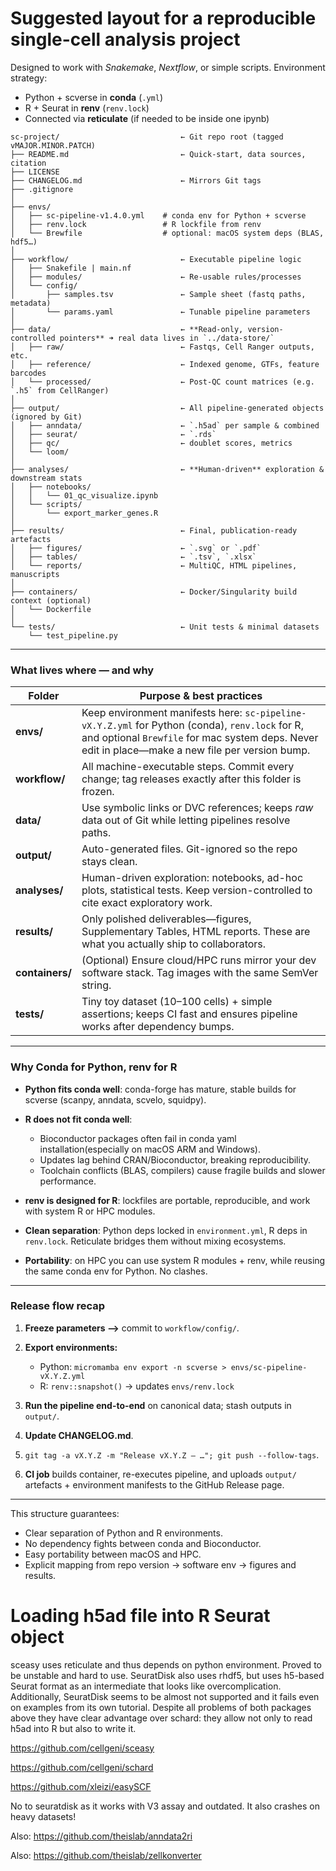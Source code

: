 
# Suggested layout for a reproducible single-cell analysis project

Designed to work with *Snakemake*, *Nextflow*, or simple scripts.
Environment strategy:

* Python + scverse in **conda** (`.yml`)
* R + Seurat in **renv** (`renv.lock`)
* Connected via **reticulate** (if needed to be inside one ipynb)

```
sc-project/                           ← Git repo root (tagged vMAJOR.MINOR.PATCH)
├── README.md                         ← Quick-start, data sources, citation
├── LICENSE
├── CHANGELOG.md                      ← Mirrors Git tags
├── .gitignore
│
├── envs/                             
│   ├── sc-pipeline-v1.4.0.yml    # conda env for Python + scverse
│   ├── renv.lock                 # R lockfile from renv
│   └── Brewfile                  # optional: macOS system deps (BLAS, hdf5…)
│
├── workflow/                         ← Executable pipeline logic
│   ├── Snakefile | main.nf
│   ├── modules/                      ← Re-usable rules/processes
│   └── config/
│       ├── samples.tsv               ← Sample sheet (fastq paths, metadata)
│       └── params.yaml               ← Tunable pipeline parameters
│
├── data/                             ← **Read-only, version-controlled pointers** ➜ real data lives in `../data-store/`
│   ├── raw/                          ← Fastqs, Cell Ranger outputs, etc.
│   ├── reference/                    ← Indexed genome, GTFs, feature barcodes
│   └── processed/                    ← Post-QC count matrices (e.g. `.h5` from CellRanger)
│
├── output/                           ← All pipeline-generated objects (ignored by Git)
│   ├── anndata/                      ← `.h5ad` per sample & combined
│   ├── seurat/                       ← `.rds`
│   ├── qc/                           ← doublet scores, metrics
│   └── loom/
│
├── analyses/                         ← **Human-driven** exploration & downstream stats
│   ├── notebooks/
│   │   └── 01_qc_visualize.ipynb
│   └── scripts/
│       └── export_marker_genes.R
│
├── results/                          ← Final, publication-ready artefacts
│   ├── figures/                      ← `.svg` or `.pdf`
│   ├── tables/                       ← `.tsv`, `.xlsx`
│   └── reports/                      ← MultiQC, HTML pipelines, manuscripts
│
├── containers/                       ← Docker/Singularity build context (optional)
│   └── Dockerfile
│
└── tests/                            ← Unit tests & minimal datasets
    └── test_pipeline.py
```

---

### What lives where — and why

| Folder          | Purpose & best practices                                                                                                                                                                            |
| --------------- | --------------------------------------------------------------------------------------------------------------------------------------------------------------------------------------------------- |
| **envs/**       | Keep environment manifests here: `sc-pipeline-vX.Y.Z.yml` for Python (conda), `renv.lock` for R, and optional `Brewfile` for mac system deps. Never edit in place—make a new file per version bump. |
| **workflow/**   | All machine-executable steps. Commit every change; tag releases exactly after this folder is frozen.                                                                                                |
| **data/**       | Use symbolic links or DVC references; keeps *raw* data out of Git while letting pipelines resolve paths.                                                                                            |
| **output/**     | Auto-generated files. Git-ignored so the repo stays clean.                                                                                                                                          |
| **analyses/**   | Human-driven exploration: notebooks, ad-hoc plots, statistical tests. Keep version-controlled to cite exact exploratory work.                                                                       |
| **results/**    | Only polished deliverables—figures, Supplementary Tables, HTML reports. These are what you actually ship to collaborators.                                                                          |
| **containers/** | (Optional) Ensure cloud/HPC runs mirror your dev software stack. Tag images with the same SemVer string.                                                                                            |
| **tests/**      | Tiny toy dataset (10–100 cells) + simple assertions; keeps CI fast and ensures pipeline works after dependency bumps.                                                                               |

---

### Why Conda for Python, renv for R

* **Python fits conda well**: conda-forge has mature, stable builds for scverse (scanpy, anndata, scvelo, squidpy).
* **R does not fit conda well**:

  * Bioconductor packages often fail in conda yaml installation(especially on macOS ARM and Windows).
  * Updates lag behind CRAN/Bioconductor, breaking reproducibility.
  * Toolchain conflicts (BLAS, compilers) cause fragile builds and slower performance.
* **renv is designed for R**: lockfiles are portable, reproducible, and work with system R or HPC modules.
* **Clean separation**: Python deps locked in `environment.yml`, R deps in `renv.lock`. Reticulate bridges them without mixing ecosystems.
* **Portability**: on HPC you can use system R modules + renv, while reusing the same conda env for Python. No clashes.

---

### Release flow recap

1. **Freeze parameters ⟶** commit to `workflow/config/`.
2. **Export environments:**

   * Python: `micromamba env export -n scverse > envs/sc-pipeline-vX.Y.Z.yml`
   * R: `renv::snapshot()` → updates `envs/renv.lock`
3. **Run the pipeline end-to-end** on canonical data; stash outputs in `output/`.
4. **Update CHANGELOG.md**.
5. `git tag -a vX.Y.Z -m "Release vX.Y.Z – …"; git push --follow-tags`.
6. **CI job** builds container, re-executes pipeline, and uploads `output/` artefacts + environment manifests to the GitHub Release page.

---

This structure guarantees:

* Clear separation of Python and R environments.
* No dependency fights between conda and Bioconductor.
* Easy portability between macOS and HPC.
* Explicit mapping from repo version → software env → figures and results.


 

# Loading h5ad file into R Seurat object

sceasy uses reticulate and thus depends on python environment. Proved to be unstable and hard to use.
SeuratDisk also uses rhdf5, but uses h5-based Seurat format as an intermediate that looks like overcomplication. Additionally, SeuratDisk seems to be almost not supported and it fails even on examples from its own tutorial.
Despite all problems of both packages above they have clear advantage over schard: they allow not only to read h5ad into R but also to write it.

https://github.com/cellgeni/sceasy

https://github.com/cellgeni/schard

https://github.com/xleizi/easySCF

No to seuratdisk as it works with V3 assay and outdated. It also crashes on heavy datasets!


Also:
https://github.com/theislab/anndata2ri

Also:
https://github.com/theislab/zellkonverter


